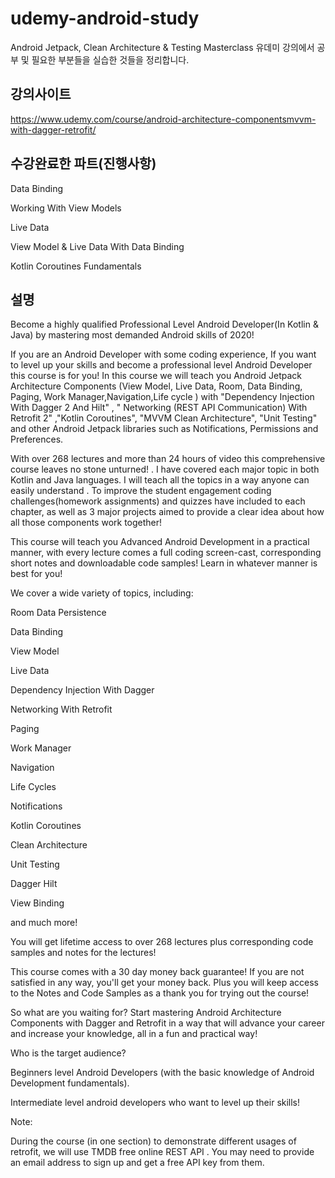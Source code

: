 # udemy-android-study
Android Jetpack, Clean Architecture &amp; Testing Masterclass 유데미 강의에서 공부 및 필요한 부분들을 실습한 것들을 정리합니다.

## 강의사이트
https://www.udemy.com/course/android-architecture-componentsmvvm-with-dagger-retrofit/

## 수강완료한 파트(진행사항)

Data Binding

Working With View Models

Live Data

View Model & Live Data With Data Binding

Kotlin Coroutines Fundamentals


## 설명

Become a highly qualified Professional Level Android Developer(In Kotlin & Java) by mastering most demanded Android skills of 2020!

If you are an Android Developer with some coding experience, If you want to level up your skills and become a professional level Android Developer this course is for you! In this course we will teach you Android Jetpack Architecture Components (View Model, Live Data, Room, Data Binding, Paging, Work Manager,Navigation,Life cycle  ) with "Dependency Injection With Dagger 2 And Hilt"  , " Networking (REST API Communication) With Retrofit 2" ,"Kotlin Coroutines", "MVVM Clean Architecture", "Unit Testing" and other  Android Jetpack libraries such as  Notifications, Permissions and Preferences.

With over 268 lectures and more than 24 hours of video this comprehensive course leaves no stone unturned! . I have covered each major topic in both Kotlin and Java languages.  I will teach all the topics in a way anyone can easily understand . To improve the student engagement  coding challenges(homework assignments) and quizzes have included to each chapter, as well as 3 major projects aimed to provide a clear idea about how all those components work together!

This course will teach you  Advanced Android Development in a practical manner, with every lecture comes a full coding screen-cast, corresponding  short notes and downloadable code samples! Learn in whatever manner is best for you!

We cover a wide variety of topics, including:

Room Data Persistence

Data Binding

View Model

Live Data

Dependency Injection With Dagger

Networking With Retrofit

Paging

Work Manager

Navigation

Life Cycles

Notifications

Kotlin Coroutines

Clean Architecture

Unit Testing

Dagger Hilt

View Binding

and much more!

You will get lifetime access to over 268 lectures plus corresponding code samples and notes for the lectures! 

This course comes with a 30 day money back guarantee! If you are not satisfied in any way, you'll get your money back. Plus you will keep access to the Notes and Code Samples as a thank you for trying out the course!

So what are you waiting for? Start mastering Android Architecture Components with Dagger and Retrofit  in a way that will advance your career and increase your knowledge, all in a fun and practical way!

Who is the target audience?

Beginners level Android Developers (with the basic knowledge of Android Development fundamentals).

Intermediate level android developers  who want to level up their skills!



Note:

During the course (in one section) to demonstrate different usages of retrofit, we will use TMDB free online REST API  . You may need to provide an email address to sign up and get a free API key from them.
